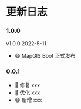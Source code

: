 # 更新日志

### 1.0.0

v1.0.0 2022-5-11

- 😄 MapGIS Boot 正式发布

### 0.0.1

- 🐛 修复 xxx
- 🔨 优化 xxx
- 😄 新增 xxx
